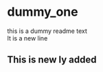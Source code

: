<h1>dummy_one</h1>
this is a dummy readme text <br>
It is a new line
<br>
<h2>This is new ly added</h2>
